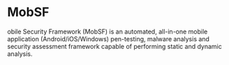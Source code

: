 # MobSF
obile Security Framework (MobSF) is an automated, all-in-one mobile application (Android/iOS/Windows) pen-testing, malware analysis and security assessment framework capable of performing static and dynamic analysis.
